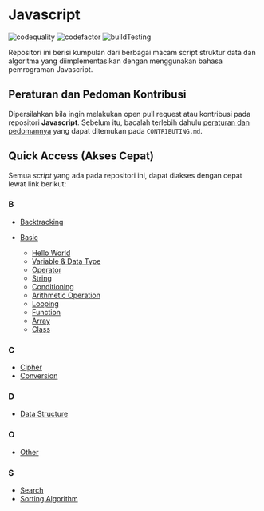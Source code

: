 # Javascript

![codequality](https://img.shields.io/lgtm/grade/javascript/github/bellshade/Javascript?label=code%20quality%3A%20js&style=for-the-badge)
![codefactor](https://img.shields.io/codefactor/grade/github/bellshade/Javascript/main?label=code%20factor%20quality&style=for-the-badge)
![buildTesting](https://img.shields.io/github/workflow/status/bellshade/Javascript/Node%20CI?style=for-the-badge)

Repositori ini berisi kumpulan dari berbagai macam script struktur data dan algoritma yang diimplementasikan dengan menggunakan bahasa pemrograman Javascript.

## Peraturan dan Pedoman Kontribusi

Dipersilahkan bila ingin melakukan open pull request atau kontribusi pada repositori **Javascript**. Sebelum itu, bacalah terlebih dahulu [peraturan dan pedomannya](CONTRIBUTING.md) yang dapat ditemukan pada `CONTRIBUTING.md`.

## Quick Access (Akses Cepat)

Semua _script_ yang ada pada repositori ini, dapat diakses dengan cepat lewat link berikut:

### B

- [Backtracking](backtracking)

- [Basic](basic)
  - [Hello World](basic/001_hello_world)
  - [Variable & Data Type](basic/002_variable_datatype)
  - [Operator](basic/003_operator)
  - [String](basic/004_string_and_string_manipulation)
  - [Conditioning](basic/005_conditioning)
  - [Arithmetic Operation](basic/006_arithmetic_operation)
  - [Looping](basic/007_looping)
  - [Function](basic/008_function)
  - [Array](basic/009_array)
  - [Class](basic/010_classes)

### C

- [Cipher](chiper)
- [Conversion](conversion)

### D

- [Data Structure](data_structure)

### O

- [Other](other)

### S

- [Search](search)
- [Sorting Algorithm](sorting_algorithm)
